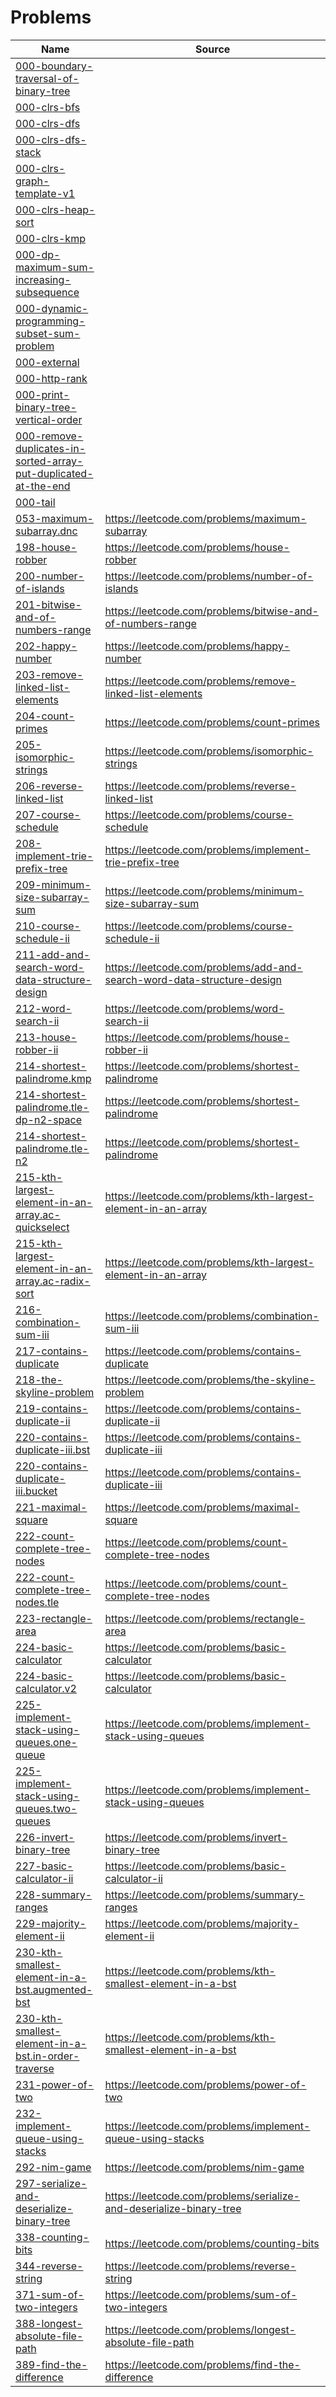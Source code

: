 Problems
========

| Name | Source |
| ---- | ------ |
| [000-boundary-traversal-of-binary-tree](https://github.com/lge88/lc/tree/master/000-boundary-traversal-of-binary-tree) |  |
| [000-clrs-bfs](https://github.com/lge88/lc/tree/master/000-clrs-bfs) |  |
| [000-clrs-dfs](https://github.com/lge88/lc/tree/master/000-clrs-dfs) |  |
| [000-clrs-dfs-stack](https://github.com/lge88/lc/tree/master/000-clrs-dfs-stack) |  |
| [000-clrs-graph-template-v1](https://github.com/lge88/lc/tree/master/000-clrs-graph-template-v1) |  |
| [000-clrs-heap-sort](https://github.com/lge88/lc/tree/master/000-clrs-heap-sort) |  |
| [000-clrs-kmp](https://github.com/lge88/lc/tree/master/000-clrs-kmp) |  |
| [000-dp-maximum-sum-increasing-subsequence](https://github.com/lge88/lc/tree/master/000-dp-maximum-sum-increasing-subsequence) |  |
| [000-dynamic-programming-subset-sum-problem](https://github.com/lge88/lc/tree/master/000-dynamic-programming-subset-sum-problem) |  |
| [000-external](https://github.com/lge88/lc/tree/master/000-external) |  |
| [000-http-rank](https://github.com/lge88/lc/tree/master/000-http-rank) |  |
| [000-print-binary-tree-vertical-order](https://github.com/lge88/lc/tree/master/000-print-binary-tree-vertical-order) |  |
| [000-remove-duplicates-in-sorted-array-put-duplicated-at-the-end](https://github.com/lge88/lc/tree/master/000-remove-duplicates-in-sorted-array-put-duplicated-at-the-end) |  |
| [000-tail](https://github.com/lge88/lc/tree/master/000-tail) |  |
| [053-maximum-subarray.dnc](https://github.com/lge88/lc/tree/master/053-maximum-subarray.dnc) | https://leetcode.com/problems/maximum-subarray |
| [198-house-robber](https://github.com/lge88/lc/tree/master/198-house-robber) | https://leetcode.com/problems/house-robber |
| [200-number-of-islands](https://github.com/lge88/lc/tree/master/200-number-of-islands) | https://leetcode.com/problems/number-of-islands |
| [201-bitwise-and-of-numbers-range](https://github.com/lge88/lc/tree/master/201-bitwise-and-of-numbers-range) | https://leetcode.com/problems/bitwise-and-of-numbers-range |
| [202-happy-number](https://github.com/lge88/lc/tree/master/202-happy-number) | https://leetcode.com/problems/happy-number |
| [203-remove-linked-list-elements](https://github.com/lge88/lc/tree/master/203-remove-linked-list-elements) | https://leetcode.com/problems/remove-linked-list-elements |
| [204-count-primes](https://github.com/lge88/lc/tree/master/204-count-primes) | https://leetcode.com/problems/count-primes |
| [205-isomorphic-strings](https://github.com/lge88/lc/tree/master/205-isomorphic-strings) | https://leetcode.com/problems/isomorphic-strings |
| [206-reverse-linked-list](https://github.com/lge88/lc/tree/master/206-reverse-linked-list) | https://leetcode.com/problems/reverse-linked-list |
| [207-course-schedule](https://github.com/lge88/lc/tree/master/207-course-schedule) | https://leetcode.com/problems/course-schedule |
| [208-implement-trie-prefix-tree](https://github.com/lge88/lc/tree/master/208-implement-trie-prefix-tree) | https://leetcode.com/problems/implement-trie-prefix-tree |
| [209-minimum-size-subarray-sum](https://github.com/lge88/lc/tree/master/209-minimum-size-subarray-sum) | https://leetcode.com/problems/minimum-size-subarray-sum |
| [210-course-schedule-ii](https://github.com/lge88/lc/tree/master/210-course-schedule-ii) | https://leetcode.com/problems/course-schedule-ii |
| [211-add-and-search-word-data-structure-design](https://github.com/lge88/lc/tree/master/211-add-and-search-word-data-structure-design) | https://leetcode.com/problems/add-and-search-word-data-structure-design |
| [212-word-search-ii](https://github.com/lge88/lc/tree/master/212-word-search-ii) | https://leetcode.com/problems/word-search-ii |
| [213-house-robber-ii](https://github.com/lge88/lc/tree/master/213-house-robber-ii) | https://leetcode.com/problems/house-robber-ii |
| [214-shortest-palindrome.kmp](https://github.com/lge88/lc/tree/master/214-shortest-palindrome.kmp) | https://leetcode.com/problems/shortest-palindrome |
| [214-shortest-palindrome.tle-dp-n2-space](https://github.com/lge88/lc/tree/master/214-shortest-palindrome.tle-dp-n2-space) | https://leetcode.com/problems/shortest-palindrome |
| [214-shortest-palindrome.tle-n2](https://github.com/lge88/lc/tree/master/214-shortest-palindrome.tle-n2) | https://leetcode.com/problems/shortest-palindrome |
| [215-kth-largest-element-in-an-array.ac-quickselect](https://github.com/lge88/lc/tree/master/215-kth-largest-element-in-an-array.ac-quickselect) | https://leetcode.com/problems/kth-largest-element-in-an-array |
| [215-kth-largest-element-in-an-array.ac-radix-sort](https://github.com/lge88/lc/tree/master/215-kth-largest-element-in-an-array.ac-radix-sort) | https://leetcode.com/problems/kth-largest-element-in-an-array |
| [216-combination-sum-iii](https://github.com/lge88/lc/tree/master/216-combination-sum-iii) | https://leetcode.com/problems/combination-sum-iii |
| [217-contains-duplicate](https://github.com/lge88/lc/tree/master/217-contains-duplicate) | https://leetcode.com/problems/contains-duplicate |
| [218-the-skyline-problem](https://github.com/lge88/lc/tree/master/218-the-skyline-problem) | https://leetcode.com/problems/the-skyline-problem |
| [219-contains-duplicate-ii](https://github.com/lge88/lc/tree/master/219-contains-duplicate-ii) | https://leetcode.com/problems/contains-duplicate-ii |
| [220-contains-duplicate-iii.bst](https://github.com/lge88/lc/tree/master/220-contains-duplicate-iii.bst) | https://leetcode.com/problems/contains-duplicate-iii |
| [220-contains-duplicate-iii.bucket](https://github.com/lge88/lc/tree/master/220-contains-duplicate-iii.bucket) | https://leetcode.com/problems/contains-duplicate-iii |
| [221-maximal-square](https://github.com/lge88/lc/tree/master/221-maximal-square) | https://leetcode.com/problems/maximal-square |
| [222-count-complete-tree-nodes](https://github.com/lge88/lc/tree/master/222-count-complete-tree-nodes) | https://leetcode.com/problems/count-complete-tree-nodes |
| [222-count-complete-tree-nodes.tle](https://github.com/lge88/lc/tree/master/222-count-complete-tree-nodes.tle) | https://leetcode.com/problems/count-complete-tree-nodes |
| [223-rectangle-area](https://github.com/lge88/lc/tree/master/223-rectangle-area) | https://leetcode.com/problems/rectangle-area |
| [224-basic-calculator](https://github.com/lge88/lc/tree/master/224-basic-calculator) | https://leetcode.com/problems/basic-calculator |
| [224-basic-calculator.v2](https://github.com/lge88/lc/tree/master/224-basic-calculator.v2) | https://leetcode.com/problems/basic-calculator |
| [225-implement-stack-using-queues.one-queue](https://github.com/lge88/lc/tree/master/225-implement-stack-using-queues.one-queue) | https://leetcode.com/problems/implement-stack-using-queues |
| [225-implement-stack-using-queues.two-queues](https://github.com/lge88/lc/tree/master/225-implement-stack-using-queues.two-queues) | https://leetcode.com/problems/implement-stack-using-queues |
| [226-invert-binary-tree](https://github.com/lge88/lc/tree/master/226-invert-binary-tree) | https://leetcode.com/problems/invert-binary-tree |
| [227-basic-calculator-ii](https://github.com/lge88/lc/tree/master/227-basic-calculator-ii) | https://leetcode.com/problems/basic-calculator-ii |
| [228-summary-ranges](https://github.com/lge88/lc/tree/master/228-summary-ranges) | https://leetcode.com/problems/summary-ranges |
| [229-majority-element-ii](https://github.com/lge88/lc/tree/master/229-majority-element-ii) | https://leetcode.com/problems/majority-element-ii |
| [230-kth-smallest-element-in-a-bst.augmented-bst](https://github.com/lge88/lc/tree/master/230-kth-smallest-element-in-a-bst.augmented-bst) | https://leetcode.com/problems/kth-smallest-element-in-a-bst |
| [230-kth-smallest-element-in-a-bst.in-order-traverse](https://github.com/lge88/lc/tree/master/230-kth-smallest-element-in-a-bst.in-order-traverse) | https://leetcode.com/problems/kth-smallest-element-in-a-bst |
| [231-power-of-two](https://github.com/lge88/lc/tree/master/231-power-of-two) | https://leetcode.com/problems/power-of-two |
| [232-implement-queue-using-stacks](https://github.com/lge88/lc/tree/master/232-implement-queue-using-stacks) | https://leetcode.com/problems/implement-queue-using-stacks |
| [292-nim-game](https://github.com/lge88/lc/tree/master/292-nim-game) | https://leetcode.com/problems/nim-game |
| [297-serialize-and-deserialize-binary-tree](https://github.com/lge88/lc/tree/master/297-serialize-and-deserialize-binary-tree) | https://leetcode.com/problems/serialize-and-deserialize-binary-tree |
| [338-counting-bits](https://github.com/lge88/lc/tree/master/338-counting-bits) | https://leetcode.com/problems/counting-bits |
| [344-reverse-string](https://github.com/lge88/lc/tree/master/344-reverse-string) | https://leetcode.com/problems/reverse-string |
| [371-sum-of-two-integers](https://github.com/lge88/lc/tree/master/371-sum-of-two-integers) | https://leetcode.com/problems/sum-of-two-integers |
| [388-longest-absolute-file-path](https://github.com/lge88/lc/tree/master/388-longest-absolute-file-path) | https://leetcode.com/problems/longest-absolute-file-path |
| [389-find-the-difference](https://github.com/lge88/lc/tree/master/389-find-the-difference) | https://leetcode.com/problems/find-the-difference |

